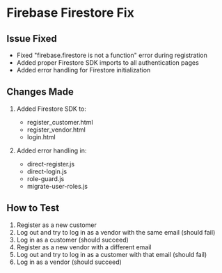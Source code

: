 # Firebase Firestore Fix

## Issue Fixed
- Fixed "firebase.firestore is not a function" error during registration
- Added proper Firestore SDK imports to all authentication pages
- Added error handling for Firestore initialization

## Changes Made
1. Added Firestore SDK to:
   - register_customer.html
   - register_vendor.html
   - login.html

2. Added error handling in:
   - direct-register.js
   - direct-login.js
   - role-guard.js
   - migrate-user-roles.js

## How to Test
1. Register as a new customer
2. Log out and try to log in as a vendor with the same email (should fail)
3. Log in as a customer (should succeed)
4. Register as a new vendor with a different email
5. Log out and try to log in as a customer with that email (should fail)
6. Log in as a vendor (should succeed)